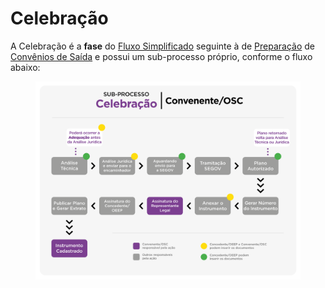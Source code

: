 # Celebração

A Celebração é a **fase** do [Fluxo Simplificado](broken-reference) seguinte à de [Preparação](broken-reference) de [Convênios de Saída](broken-reference) e possui um sub-processo próprio, conforme o fluxo abaixo:

<figure><img src="../../.gitbook/assets/Sub-Processo - Celebração -03.png" alt=""><figcaption></figcaption></figure>
